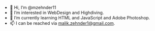 - 👋 Hi, I’m @mzehnder11
- 👀 I’m interested in WebDesign and Highdiving.
- 🌱 I’m currently learning HTML and JavaScript and Adobe Photoshop.
- 📫 I can be reached via malik.zehnder1@gmail.com.

<!---
mzehnder11/mzehnder11 is a ✨ special ✨ repository because its `README.md` (this file) appears on your GitHub profile.
You can click the Preview link to take a look at your changes.
--->
